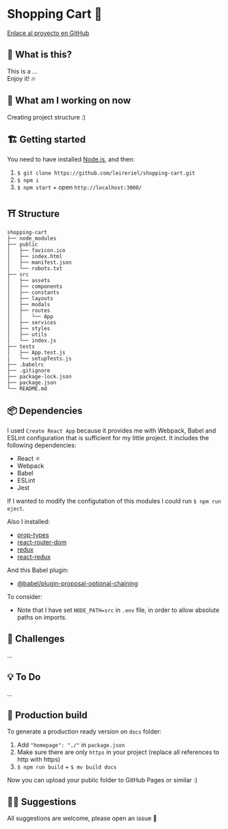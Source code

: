 # Shopping Cart 🛒

<!-- Captura de la app -->
<!-- [Enlace a la App online]() -->
[Enlace al proyecto en GitHub](https://github.com/leireriel/shopping-cart)

## 👀 What is this?

This is a ... <br />
Enjoy it! 🔥

## 📅 What am I working on now

Creating project structure :)

## 🏗️ Getting started

You need to have installed [Node.js](https://nodejs.org/), and then:

1. `$ git clone https://github.com/leireriel/shopping-cart.git`
2. `$ npm i`
3. `$ npm start` + open `http://localhost:3000/`

## ⛩️ Structure

```
shopping-cart
├── node_modules
├── public
│   ├── favicon.ico
│   ├── index.html
│   ├── manifest.json
│   └── robots.txt
├── src
│   ├── assets
│   ├── components
│   ├── constants
│   ├── layouts
│   ├── modals
│   ├── routes
│   │   └── App
│   ├── services
│   ├── styles
│   ├── utils
|   └── index.js
├── tests
│   ├── App.test.js
|   └── setupTests.js
├── .babelrc
├── .gitignore
├── package-lock.json
├── package.json
└── README.md
```

## 📦 Dependencies

I used `Create React App` because it provides me with Webpack, Babel and ESLint configuration that is sufficient for my little project. It includes the following dependencies:
* React ⚛
* Webpack
* Babel
* ESLint
* Jest

If I wanted to modify the configutation of this modules I could run `$ npm run eject`.

Also I installed:
* [prop-types](https://www.npmjs.com/package/prop-types)
* [react-router-dom](https://www.npmjs.com/package/react-router-dom)
* [redux](https://www.npmjs.com/package/redux)
* [react-redux](https://www.npmjs.com/package/react-redux)

And this Babel plugin:
* [@babel/plugin-proposal-optional-chaining](https://babeljs.io/docs/en/babel-plugin-proposal-optional-chaining)

To consider:
* Note that I have set `NODE_PATH=src` in `.env` file, in order to allow absolute paths on imports.

## 💪 Challenges

...

## 💡 To Do

...
<!-- usar optional-chaining -->
<!-- redux -->
<!-- Tests -->

## 🔧 Production build

To generate a production ready version on `docs` folder:

1. Add `"homepage": "./"` in `package.json`
2. Make sure there are only `https` in your project (replace all references to http with https)
3. `$ npm run build` + `$ mv build docs`

Now you can upload your public folder to GitHub Pages or similar :)

## 🤜🤛 Suggestions

All suggestions are welcome, please open an issue 💜
